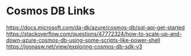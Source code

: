 # Cosmos DB Links
https://docs.microsoft.com/da-dk/azure/cosmos-db/sql-api-get-started
https://stackoverflow.com/questions/47772324/how-to-scale-up-and-down-azure-cosmos-db-using-some-scripts-like-power-shell
https://joonasw.net/view/exploring-cosmos-db-sdk-v3